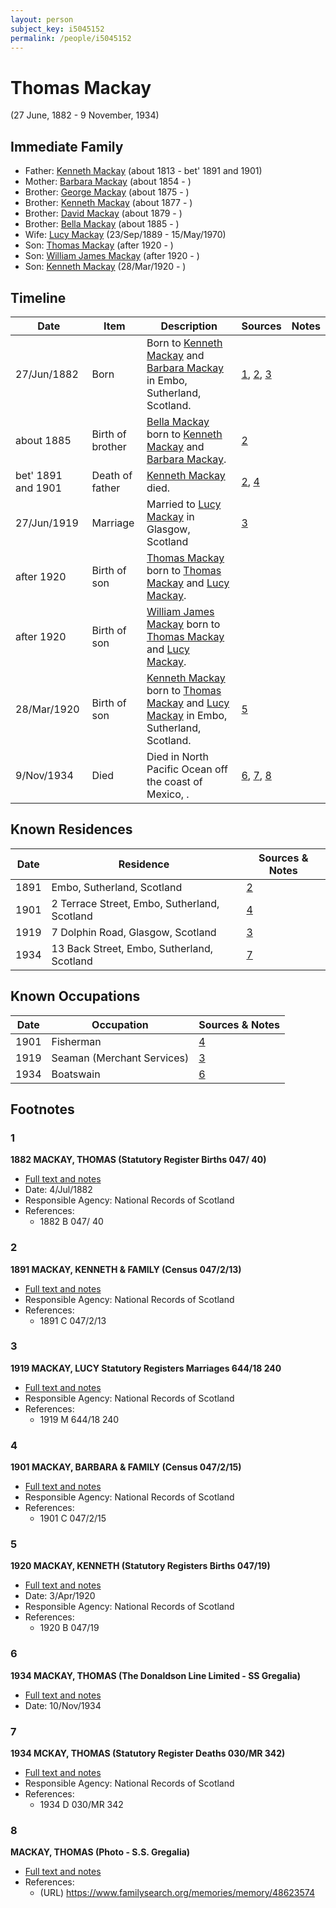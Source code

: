 ```yaml
---
layout: person
subject_key: i5045152
permalink: /people/i5045152
---
```


# Thomas Mackay
(27 June, 1882 - 9 November, 1934)

## Immediate Family

* Father: [Kenneth Mackay](./@43646316@-kenneth-mackay-b1813-d1891~1901.md) (about 1813 - bet' 1891 and 1901)
* Mother: [Barbara Mackay](./@53955929@-barbara-mackay-b1854-d.md) (about 1854 - )
* Brother: [George Mackay](./@46319502@-george-mackay-b1875-d.md) (about 1875 - )
* Brother: [Kenneth Mackay](./@38140776@-kenneth-mackay-b1877-d.md) (about 1877 - )
* Brother: [David Mackay](./@66349958@-david-mackay-b1879-d.md) (about 1879 - )
* Brother: [Bella Mackay](./@54814674@-bella-mackay-b1885-d.md) (about 1885 - )
* Wife: [Lucy Mackay](./@16587624@-lucy-mackay-b1889-9-23-d1970-5-15.md) (23/Sep/1889 - 15/May/1970)
* Son: [Thomas Mackay](./@11442358@-thomas-mackay-b1920-d.md) (after 1920 - )
* Son: [William James Mackay](./@53698892@-william-james-mackay-b1920-d.md) (after 1920 - )
* Son: [Kenneth Mackay](./@52754046@-kenneth-mackay-b1920-3-28-d.md) (28/Mar/1920 - )

## Timeline

Date | Item | Description | Sources | Notes
---|---|---|---|---
27/Jun/1882 | Born | Born to [Kenneth Mackay](./@43646316@-kenneth-mackay-b1813-d1891~1901.md) and [Barbara Mackay](./@53955929@-barbara-mackay-b1854-d.md) in Embo, Sutherland, Scotland. | [1](#1), [2](#2), [3](#3) | 
about 1885 | Birth of brother | [Bella Mackay](./@54814674@-bella-mackay-b1885-d.md) born to [Kenneth Mackay](./@43646316@-kenneth-mackay-b1813-d1891~1901.md) and [Barbara Mackay](./@53955929@-barbara-mackay-b1854-d.md). | [2](#2) | 
bet' 1891 and 1901 | Death of father | [Kenneth Mackay](./@43646316@-kenneth-mackay-b1813-d1891~1901.md) died. | [2](#2), [4](#4) | 
27/Jun/1919 | Marriage | Married to [Lucy Mackay](./@16587624@-lucy-mackay-b1889-9-23-d1970-5-15.md) in Glasgow, Scotland | [3](#3) | 
after 1920 | Birth of son | [Thomas Mackay](./@11442358@-thomas-mackay-b1920-d.md) born to [Thomas Mackay](./@5045152@-thomas-mackay-b1882-6-27-d1934-11-9.md) and [Lucy Mackay](./@16587624@-lucy-mackay-b1889-9-23-d1970-5-15.md). |  | 
after 1920 | Birth of son | [William James Mackay](./@53698892@-william-james-mackay-b1920-d.md) born to [Thomas Mackay](./@5045152@-thomas-mackay-b1882-6-27-d1934-11-9.md) and [Lucy Mackay](./@16587624@-lucy-mackay-b1889-9-23-d1970-5-15.md). |  | 
28/Mar/1920 | Birth of son | [Kenneth Mackay](./@52754046@-kenneth-mackay-b1920-3-28-d.md) born to [Thomas Mackay](./@5045152@-thomas-mackay-b1882-6-27-d1934-11-9.md) and [Lucy Mackay](./@16587624@-lucy-mackay-b1889-9-23-d1970-5-15.md) in Embo, Sutherland, Scotland. | [5](#5) | 
9/Nov/1934 | Died | Died in North Pacific Ocean off the coast of Mexico, . | [6](#6), [7](#7), [8](#8) | 

## Known Residences

Date | Residence | Sources & Notes
---|---|---
1891 | Embo, Sutherland, Scotland | [2](#2)
1901 | 2 Terrace Street, Embo, Sutherland, Scotland | [4](#4)
1919 | 7 Dolphin Road, Glasgow, Scotland | [3](#3)
1934 | 13 Back Street, Embo, Sutherland, Scotland | [7](#7)

## Known Occupations

Date | Occupation | Sources & Notes
---|---|---
1901 | Fisherman | [4](#4)
1919 | Seaman (Merchant Services) | [3](#3)
1934 | Boatswain | [6](#6)

## Footnotes

### 1

**1882 MACKAY, THOMAS (Statutory Register Births 047/ 40)**

* [Full text and notes](../sources/@19955204@-1882-mackay,-thomas-statutory-register-births-047-40-.md)
* Date: 4/Jul/1882
* Responsible Agency: National Records of Scotland
* References: 
  * 1882 B 047/ 40

### 2

**1891 MACKAY, KENNETH & FAMILY (Census 047/2/13)**

* [Full text and notes](../sources/@2993134@-1891-mackay,-kenneth-&-family-census-047-2-13-.md)
* Responsible Agency: National Records of Scotland
* References: 
  * 1891 C 047/2/13

### 3

**1919 MACKAY, LUCY Statutory Registers Marriages 644/18 240**

* [Full text and notes](../sources/@28195272@-1919-mackay,-lucy-statutory-registers-marriages-644-18-240.md)
* Responsible Agency: National Records of Scotland
* References: 
  * 1919 M 644/18 240

### 4

**1901 MACKAY, BARBARA & FAMILY (Census 047/2/15)**

* [Full text and notes](../sources/@9213@-1901-mackay,-barbara-&-family-census-047-2-15-.md)
* Responsible Agency: National Records of Scotland
* References: 
  * 1901 C 047/2/15

### 5

**1920 MACKAY, KENNETH (Statutory Registers Births 047/19)**

* [Full text and notes](../sources/@37222698@-1920-mackay,-kenneth-statutory-registers-births-047-19-.md)
* Date: 3/Apr/1920
* Responsible Agency: National Records of Scotland
* References: 
  * 1920 B 047/19

### 6

**1934 MACKAY, THOMAS (The Donaldson Line Limited - SS Gregalia)**

* [Full text and notes](../sources/@31684368@-1934-mackay,-thomas-the-donaldson-line-limited-ss-gregalia-.md)
* Date: 10/Nov/1934

### 7

**1934 MCKAY, THOMAS (Statutory Register Deaths 030/MR 342)**

* [Full text and notes](../sources/@21891484@-1934-mckay,-thomas-statutory-register-deaths-030-mr-342-.md)
* Responsible Agency: National Records of Scotland
* References: 
  * 1934 D 030/MR 342

### 8

**MACKAY, THOMAS (Photo - S.S. Gregalia)**

* [Full text and notes](../sources/@66111707@-mackay,-thomas-photo-s.s.-gregalia-.md)
* References: 
  * (URL) https://www.familysearch.org/memories/memory/48623574


